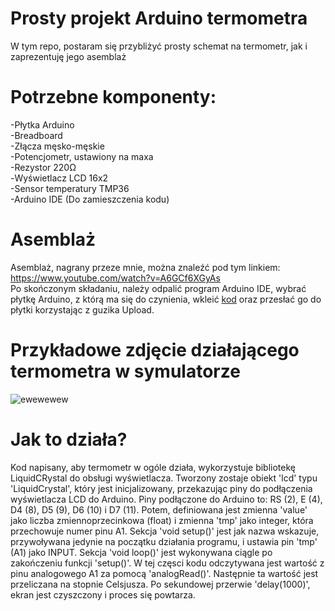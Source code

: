 # Prosty projekt Arduino termometra
W tym repo, postaram się przybliżyć prosty schemat na termometr, jak i zaprezentuję jego asemblaż
# Potrzebne komponenty:
  -Płytka Arduino <br />
  -Breadboard <br />
  -Złącza męsko-męskie <br />
  -Potencjometr, ustawiony na maxa <br />
  -Rezystor 220Ω <br />
  -Wyświetlacz LCD 16x2 <br />
  -Sensor temperatury TMP36 <br />
  -Arduino IDE (Do zamieszczenia kodu) <br />
# Asemblaż
Asemblaż, nagrany przeze mnie, można znaleźć pod tym linkiem: https://www.youtube.com/watch?v=A6GCf6XGyAs <br/>
Po skończonym składaniu, należy odpalić program Arduino IDE, wybrać płytkę Arduino, z którą ma się do czynienia, wkleić [kod](../Snowyy4K/projekt_arduino/kod) oraz przesłać go do płytki korzystając z guzika Upload.
# Przykładowe zdjęcie działającego termometra w symulatorze
![ewewewew](https://github.com/Snowyy4K/projekt_arduino/assets/44754701/3138d1f8-c6c6-4836-a00f-824aedb76d83)
# Jak to działa?
Kod napisany, aby termometr w ogóle działa, wykorzystuje bibliotekę LiquidCRystal do obsługi wyświetlacza. Tworzony zostaje obiekt 'lcd' typu 'LiquidCrystal', który jest inicjalizowany, przekazując piny do podłączenia wyświetlacza LCD do Arduino. Piny podłączone do Arduino to: RS (2), E (4), D4 (8), D5 (9), D6 (10) i D7 (11). Potem, definiowana jest zmienna 'value' jako liczba zmiennoprzecinkowa (float) i zmienna 'tmp' jako integer, która przechowuje numer pinu A1. Sekcja 'void setup()' jest jak nazwa wskazuje, przywoływana jedynie na początku działania programu, i ustawia pin 'tmp' (A1) jako INPUT. Sekcja 'void loop()' jest wykonywana ciągle po zakończeniu funkcji 'setup()'. W tej częsci kodu odczytywana jest wartość z pinu analogowego A1 za pomocą 'analogRead()'. Następnie ta wartość jest przeliczana na stopnie Celsjusza. Po sekundowej przerwie 'delay(1000)', ekran jest czyszczony i proces się powtarza.
 
